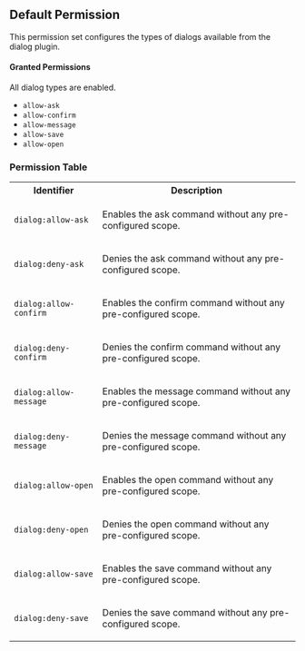 ## Default Permission

This permission set configures the types of dialogs
available from the dialog plugin.

#### Granted Permissions

All dialog types are enabled.




- `allow-ask`
- `allow-confirm`
- `allow-message`
- `allow-save`
- `allow-open`

### Permission Table 

<table>
<tr>
<th>Identifier</th>
<th>Description</th>
</tr>


<tr>
<td>

`dialog:allow-ask`

</td>
<td>

Enables the ask command without any pre-configured scope.

</td>
</tr>

<tr>
<td>

`dialog:deny-ask`

</td>
<td>

Denies the ask command without any pre-configured scope.

</td>
</tr>

<tr>
<td>

`dialog:allow-confirm`

</td>
<td>

Enables the confirm command without any pre-configured scope.

</td>
</tr>

<tr>
<td>

`dialog:deny-confirm`

</td>
<td>

Denies the confirm command without any pre-configured scope.

</td>
</tr>

<tr>
<td>

`dialog:allow-message`

</td>
<td>

Enables the message command without any pre-configured scope.

</td>
</tr>

<tr>
<td>

`dialog:deny-message`

</td>
<td>

Denies the message command without any pre-configured scope.

</td>
</tr>

<tr>
<td>

`dialog:allow-open`

</td>
<td>

Enables the open command without any pre-configured scope.

</td>
</tr>

<tr>
<td>

`dialog:deny-open`

</td>
<td>

Denies the open command without any pre-configured scope.

</td>
</tr>

<tr>
<td>

`dialog:allow-save`

</td>
<td>

Enables the save command without any pre-configured scope.

</td>
</tr>

<tr>
<td>

`dialog:deny-save`

</td>
<td>

Denies the save command without any pre-configured scope.

</td>
</tr>
</table>
